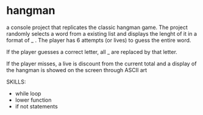 # hangman
a console project that replicates the classic hangman game. The project randomly selects a word from a existing list and displays the lenght of it in a format of _ .
The player has 6 attempts (or lives) to guess the entire word.

If the player guesses a correct letter, all _ are replaced by that letter.

If the player misses, a live is discount from the current total and a display of the hangman is showed on the screen through ASCII art

SKILLS:
  - while loop
  - lower function
  - if not statements

